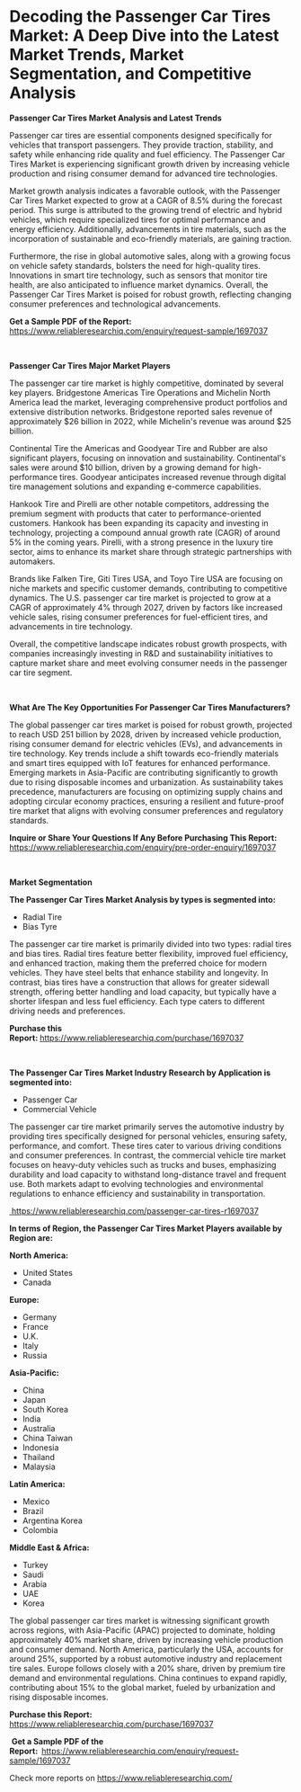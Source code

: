 <p><h1>Decoding the Passenger Car Tires Market: A Deep Dive into the Latest Market Trends, Market Segmentation, and Competitive Analysis</h1></p><p><strong>Passenger Car Tires Market Analysis and Latest Trends</strong></p>
<p><p>Passenger car tires are essential components designed specifically for vehicles that transport passengers. They provide traction, stability, and safety while enhancing ride quality and fuel efficiency. The Passenger Car Tires Market is experiencing significant growth driven by increasing vehicle production and rising consumer demand for advanced tire technologies.</p><p>Market growth analysis indicates a favorable outlook, with the Passenger Car Tires Market expected to grow at a CAGR of 8.5% during the forecast period. This surge is attributed to the growing trend of electric and hybrid vehicles, which require specialized tires for optimal performance and energy efficiency. Additionally, advancements in tire materials, such as the incorporation of sustainable and eco-friendly materials, are gaining traction. </p><p>Furthermore, the rise in global automotive sales, along with a growing focus on vehicle safety standards, bolsters the need for high-quality tires. Innovations in smart tire technology, such as sensors that monitor tire health, are also anticipated to influence market dynamics. Overall, the Passenger Car Tires Market is poised for robust growth, reflecting changing consumer preferences and technological advancements.</p></p>
<p><strong>Get a Sample PDF of the Report:&nbsp;</strong> <a href="https://www.reliableresearchiq.com/enquiry/request-sample/1697037?utm_campaign=3441&utm_medium=2&utm_source=Github&utm_content=ia&utm_term=27032025&utm_id=passenger-car-tires">https://www.reliableresearchiq.com/enquiry/request-sample/1697037</a></p>
<p>&nbsp;</p>
<p><strong>Passenger Car Tires Major Market Players</strong></p>
<p><p>The passenger car tire market is highly competitive, dominated by several key players. Bridgestone Americas Tire Operations and Michelin North America lead the market, leveraging comprehensive product portfolios and extensive distribution networks. Bridgestone reported sales revenue of approximately $26 billion in 2022, while Michelin's revenue was around $25 billion. </p><p>Continental Tire the Americas and Goodyear Tire and Rubber are also significant players, focusing on innovation and sustainability. Continental's sales were around $10 billion, driven by a growing demand for high-performance tires. Goodyear anticipates increased revenue through digital tire management solutions and expanding e-commerce capabilities.</p><p>Hankook Tire and Pirelli are other notable competitors, addressing the premium segment with products that cater to performance-oriented customers. Hankook has been expanding its capacity and investing in technology, projecting a compound annual growth rate (CAGR) of around 5% in the coming years. Pirelli, with a strong presence in the luxury tire sector, aims to enhance its market share through strategic partnerships with automakers.</p><p>Brands like Falken Tire, Giti Tires USA, and Toyo Tire USA are focusing on niche markets and specific customer demands, contributing to competitive dynamics. The U.S. passenger car tire market is projected to grow at a CAGR of approximately 4% through 2027, driven by factors like increased vehicle sales, rising consumer preferences for fuel-efficient tires, and advancements in tire technology.</p><p>Overall, the competitive landscape indicates robust growth prospects, with companies increasingly investing in R&D and sustainability initiatives to capture market share and meet evolving consumer needs in the passenger car tire segment.</p></p>
<p>&nbsp;</p>
<p><strong>What Are The Key Opportunities For Passenger Car Tires Manufacturers?</strong></p>
<p><p>The global passenger car tires market is poised for robust growth, projected to reach USD 251 billion by 2028, driven by increased vehicle production, rising consumer demand for electric vehicles (EVs), and advancements in tire technology. Key trends include a shift towards eco-friendly materials and smart tires equipped with IoT features for enhanced performance. Emerging markets in Asia-Pacific are contributing significantly to growth due to rising disposable incomes and urbanization. As sustainability takes precedence, manufacturers are focusing on optimizing supply chains and adopting circular economy practices, ensuring a resilient and future-proof tire market that aligns with evolving consumer preferences and regulatory standards.</p></p>
<p><strong>Inquire or Share Your Questions If Any Before Purchasing This Report:</strong> <a href="https://www.reliableresearchiq.com/enquiry/pre-order-enquiry/1697037?utm_campaign=3441&utm_medium=2&utm_source=Github&utm_content=ia&utm_term=27032025&utm_id=passenger-car-tires">https://www.reliableresearchiq.com/enquiry/pre-order-enquiry/1697037</a></p>
<p>&nbsp;</p>
<p><strong>Market Segmentation</strong></p>
<p><strong>The Passenger Car Tires Market Analysis by types is segmented into:</strong></p>
<p><ul><li>Radial Tire</li><li>Bias Tyre</li></ul></p>
<p><p>The passenger car tire market is primarily divided into two types: radial tires and bias tires. Radial tires feature better flexibility, improved fuel efficiency, and enhanced traction, making them the preferred choice for modern vehicles. They have steel belts that enhance stability and longevity. In contrast, bias tires have a construction that allows for greater sidewall strength, offering better handling and load capacity, but typically have a shorter lifespan and less fuel efficiency. Each type caters to different driving needs and preferences.</p></p>
<p><strong>Purchase this Report:&nbsp;</strong><a href="https://www.reliableresearchiq.com/purchase/1697037?utm_campaign=3441&utm_medium=2&utm_source=Github&utm_content=ia&utm_term=27032025&utm_id=passenger-car-tires">https://www.reliableresearchiq.com/purchase/1697037</a></p>
<p>&nbsp;</p>
<p><strong>The Passenger Car Tires Market Industry Research by Application is segmented into:</strong></p>
<p><ul><li>Passenger Car</li><li>Commercial Vehicle</li></ul></p>
<p><p>The passenger car tire market primarily serves the automotive industry by providing tires specifically designed for personal vehicles, ensuring safety, performance, and comfort. These tires cater to various driving conditions and consumer preferences. In contrast, the commercial vehicle tire market focuses on heavy-duty vehicles such as trucks and buses, emphasizing durability and load capacity to withstand long-distance travel and frequent use. Both markets adapt to evolving technologies and environmental regulations to enhance efficiency and sustainability in transportation.</p></p>
<p><a href="https://www.reliableresearchiq.com/passenger-car-tires-r1697037?utm_campaign=3441&utm_medium=2&utm_source=Github&utm_content=ia&utm_term=27032025&utm_id=passenger-car-tires">&nbsp;https://www.reliableresearchiq.com/passenger-car-tires-r1697037</a></p>
<p><strong>In terms of Region, the Passenger Car Tires Market Players available by Region are:</strong></p>
<p>
    <p> <strong> North America: </strong>
        <ul>
            <li>United States</li>
            <li>Canada</li>
        </ul>
        </p> 
    <p> <strong> Europe: </strong>
        <ul>
            <li>Germany</li>
            <li>France</li>
            <li>U.K.</li>
            <li>Italy</li>
            <li>Russia</li>
        </ul>
        </p> 
    <p> <strong> Asia-Pacific: </strong>
        <ul>
            <li>China</li>
            <li>Japan</li>
            <li>South Korea</li>
            <li>India</li>
            <li>Australia</li>
            <li>China Taiwan</li>
            <li>Indonesia</li>
            <li>Thailand</li>
            <li>Malaysia</li>
        </ul>
        </p> 
    <p> <strong> Latin America: </strong>
        <ul>
            <li>Mexico</li>
            <li>Brazil</li>
            <li>Argentina Korea</li>
            <li>Colombia</li>
        </ul>
        </p> 
    <p> <strong> Middle East & Africa: </strong>
        <ul>
            <li>Turkey</li>
            <li>Saudi</li>
            <li>Arabia</li>
            <li>UAE</li>
            <li>Korea</li>
        </ul>
    </p>
    </p>
<p><p>The global passenger car tires market is witnessing significant growth across regions, with Asia-Pacific (APAC) projected to dominate, holding approximately 40% market share, driven by increasing vehicle production and consumer demand. North America, particularly the USA, accounts for around 25%, supported by a robust automotive industry and replacement tire sales. Europe follows closely with a 20% share, driven by premium tire demand and environmental regulations. China continues to expand rapidly, contributing about 15% to the global market, fueled by urbanization and rising disposable incomes.</p></p>
<p><strong>Purchase this Report: </strong><a href="https://www.reliableresearchiq.com/purchase/1697037?utm_campaign=3441&utm_medium=2&utm_source=Github&utm_content=ia&utm_term=27032025&utm_id=passenger-car-tires">https://www.reliableresearchiq.com/purchase/1697037</a></p>
<p>&nbsp;<strong>Get a Sample PDF of the Report:&nbsp;&nbsp;</strong><a href="https://www.reliableresearchiq.com/enquiry/request-sample/1697037?utm_campaign=3441&utm_medium=2&utm_source=Github&utm_content=ia&utm_term=27032025&utm_id=passenger-car-tires">https://www.reliableresearchiq.com/enquiry/request-sample/1697037</a></p>
<p><strong></strong></p>
<p>Check more reports on <a href="https://www.reliableresearchiq.com/?utm_campaign=3441&utm_medium=2&utm_source=Github&utm_content=ia&utm_term=27032025&utm_id=passenger-car-tires">https://www.reliableresearchiq.com/</a></p>